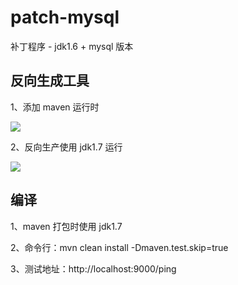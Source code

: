 # patch-mysql
补丁程序 - jdk1.6 + mysql 版本

## 反向生成工具

1、添加 maven 运行时

![](https://i.imgur.com/mxrm9MA.png)

2、反向生产使用 jdk1.7 运行

![](https://i.imgur.com/naB8Tq0.png)

## 编译

1、maven 打包时使用 jdk1.7

2、命令行：mvn clean install -Dmaven.test.skip=true

3、测试地址：http://localhost:9000/ping